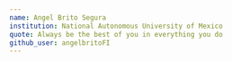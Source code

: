 ```yaml
---
name: Angel Brito Segura
institution: National Autonomous University of Mexico
quote: Always be the best of you in everything you do 
github_user: angelbritoFI
---
```

